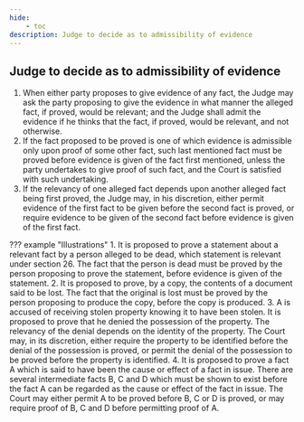 ```yaml
---
hide:
    - toc
description: Judge to decide as to admissibility of evidence
---
```


## Judge to decide as to admissibility of evidence

1. When either party proposes to give evidence of any fact, the Judge may ask the party proposing to give the evidence in what manner the alleged fact, if proved, would be relevant; and the Judge shall admit the evidence if he thinks that the fact, if proved, would be relevant, and not otherwise.
2. If the fact proposed to be proved is one of which evidence is admissible only upon proof of some other fact, such last mentioned fact must be proved before evidence is given of the fact first mentioned, unless the party undertakes to give proof of such fact, and the Court is satisfied with such undertaking.
3. If the relevancy of one alleged fact depends upon another alleged fact being first proved, the Judge may, in his discretion, either permit evidence of the first fact to be given before the second fact is proved, or require evidence to be given of the second fact before evidence is given of the first fact.

??? example "Illustrations"
    1. It is proposed to prove a statement about a relevant fact by a person alleged to be dead, which statement is relevant under section 26. The fact that the person is dead must be proved by the person proposing to prove the statement, before evidence is given of the statement.
    2. It is proposed to prove, by a copy, the contents of a document said to be lost. The fact that the original is lost must be proved by the person proposing to produce the copy, before the copy is produced.
    3. A is accused of receiving stolen property knowing it to have been stolen. It is proposed to prove that he denied the possession of the property. The relevancy of the denial depends on the identity of the property. The Court may, in its discretion, either require the property to be identified before the denial of the possession is proved, or permit the denial of the possession to be proved before the property is identified.
    4. It is proposed to prove a fact A which is said to have been the cause or effect of a fact in issue. There are several intermediate facts B, C and D which must be shown to exist before the fact A can be regarded as the cause or effect of the fact in issue. The Court may either permit A to be proved before B, C or D is proved, or may require proof of B, C and D before permitting proof of A.
